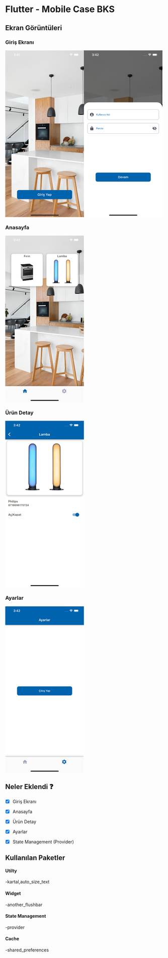 # Flutter - Mobile Case BKS


## Ekran Görüntüleri

### Giriş Ekranı
<img align="left" width="250" height="530" src="screenshots/1.png">
<img align="center" width="250" height="530" src="screenshots/2.png">


### Anasayfa
<img align="center" width="250" height="530" src="screenshots/3.png">


### Ürün Detay
<img align="center" width="250" height="530" src="screenshots/4.png">


### Ayarlar
<img align="center" width="250" height="530" src="screenshots/5.png">


## Neler Eklendi :question:

- [x] Giriş Ekranı
- [x] Anasayfa
- [x] Ürün Detay
- [x] Ayarlar
- [x] State Management (Provider)


## Kullanılan Paketler

 #### Utilty
 -kartal,auto_size_text

 #### Widget
 -another_flushbar

 #### State Management
 -provider

 #### Cache
 -shared_preferences
 
